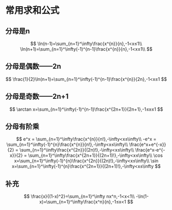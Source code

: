 # 常用求和公式

## 分母是n

$$
\ln(n-1)=\sum_{n=1}^\infty\frac{x^{n}}{n},-1<x≤1\\
\ln(n+1)=\sum_{n=1}^\infty(-1)^{n-1}\frac{x^{n}}{n},-1<x≤1\\
$$

## 分母是偶数——2n

$$
\frac{1}{2}\ln(n+1)=\sum_{n=1}^\infty(-1)^{n-1}\frac{x^{n}}{2n},-1<x≤1
$$

## 分母是奇数——2n+1

$$
\arctan x=\sum_{n=1}^\infty(-1)^{n-1}\frac{x^{2n+1}}{2n+1},-1≤x≤1
$$

## 分母有阶乘

$$
e^x = \sum_{n=1}^\infty\frac{x^{n}}{n!},-\infty<x≤\infty\\
-e^x = \sum_{n=1}^\infty(-1)^{n}\frac{x^{n}}{n!},-\infty<x≤\infty\\
\frac{e^x+e^{-x}}{2} = \sum_{n=1}^\infty\frac{x^{2n}}{(2n)!},-\infty<x≤\infty\\
\frac{e^x-e^{-x}}{2} = \sum_{n=1}^\infty\frac{x^{2n+1}}{(2n+1)!},-\infty<x≤\infty\\
\cos x=\sum_{n=1}^\infty(-1)^{n}\frac{x^{2n}}{(2n)!},-\infty<x≤\infty\\
\sin x=\sum_{n=1}^\infty(-1)^{n}\frac{x^{2n+1}}{(2n+1)!},-\infty<x≤\infty
$$

## 补充

$$
\frac{x}{(1-x)^2}=\sum_{n=1}^\infty nx^n,-1<x<1\\
-\ln(1-x)=\sum_{n=1}^\infty\frac{x^n}{n},-1≤x<1
$$

